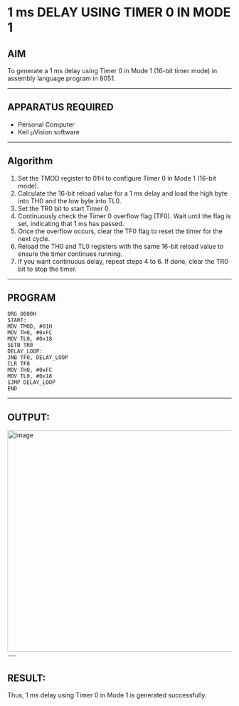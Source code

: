 
# 1 ms DELAY USING TIMER 0 IN MODE 1

## AIM
To generate a 1 ms delay using Timer 0 in Mode 1 (16-bit timer mode) in assembly language program in 8051.

---
## APPARATUS REQUIRED
- Personal Computer  
- Keil µVision software

---
## Algorithm
1. Set the TMOD register to 01H to configure Timer 0 in Mode 1 (16-bit mode).
2. Calculate the 16-bit reload value for a 1 ms delay and load the high byte into TH0 and the low byte into TL0.
3. Set the TR0 bit to start Timer 0.
4. Continuously check the Timer 0 overflow flag (TF0). Wait until the flag is set, indicating that 1 ms has passed.
5. Once the overflow occurs, clear the TF0 flag to reset the timer for the next cycle.
6. Reload the TH0 and TL0 registers with the same 16-bit reload value to ensure the timer continues running.
7. If you want continuous delay, repeat steps 4 to 6. If done, clear the TR0 bit to stop the timer.

---
## PROGRAM

```
ORG 0000H           
START:  
MOV TMOD, #01H  
MOV TH0, #0xFC 
MOV TL0, #0x18 
SETB TR0       
DELAY_LOOP:
JNB TF0, DELAY_LOOP 
CLR TF0     
MOV TH0, #0xFC  
MOV TL0, #0x18 
SJMP DELAY_LOOP 
END

```
---
## OUTPUT:
<img width="1086" height="498" alt="image" src="https://github.com/user-attachments/assets/72e28dd2-73b7-4be9-a55b-141f3fcc554c" />
---

## RESULT:
Thus, 1 ms delay using Timer 0 in Mode 1 is generated successfully.
